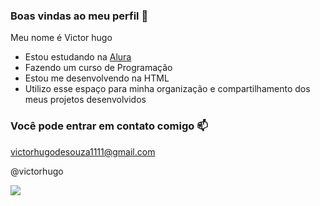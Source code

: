 ### Boas vindas ao meu perfil 💙

Meu nome é Victor hugo

- Estou estudando na [Alura](https://www.alura.com.br)
- Fazendo um curso de Programação
- Estou me desenvolvendo na HTML
- Utilizo esse espaço para minha organização e compartilhamento dos meus projetos desenvolvidos

### Você pode entrar em contato comigo 📫

victorhugodesouza1111@gmail.com

@victorhugo

![](https://media1.tenor.com/m/gVqz1FcrHD8AAAAd/the-mandalorian-mandalorian.gif)
